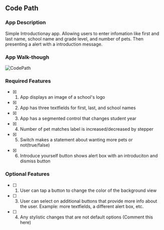 ## Code Path 

### App Description

Simple Introductionay app. Allowing users to enter infomation like first and last name, school name and grade level, and number of pets. Then presenting a alert with a introduction message.

### App Walk-though

![CodePath](https://github.com/howie1329/codepath/blob/main/Kapture%202023-07-19%20at%2023.07.30.gif)

### Required Features

- [x] 1. App displays an image of a school's logo
- [x] 2. App has three textfields for first, last, and school names
- [x] 3. App has a segmented control that changes student year
- [x] 4. Number of pet matches label is increased/decreased by stepper
- [x] 5. Switch makes a statement about wanting more pets or not(true/false) 
- [x] 6. Introduce yourself button shows alert box with an introduciton and dismiss button

### Optional Features

- [ ] 1. User can tap a button to change the color of the background view
- [ ] 3. User can select on additional buttons that provide more info about the user. Example: more textfields, a different alert box, etc.
- [ ] 4. Any stylistic changes that are not default options (Comment this here)
